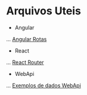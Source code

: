 # Arquivos Uteis

- Angular

... [Angular Rotas](https://github.com/fulviocanducci/_help/blob/master/angularrota.pdf)

- React

... [React Router](https://github.com/ReactTraining/react-router)

- WebApi

... [Exemplos de dados WebApi](https://jsonplaceholder.typicode.com/)